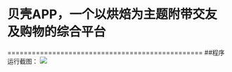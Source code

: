 # 贝壳APP，一个以烘焙为主题附带交友及购物的综合平台
================================================
##程序运行截图：
![](https://github.com/lihuanming/ShellAPP/tree/master/image/图片1.png)
